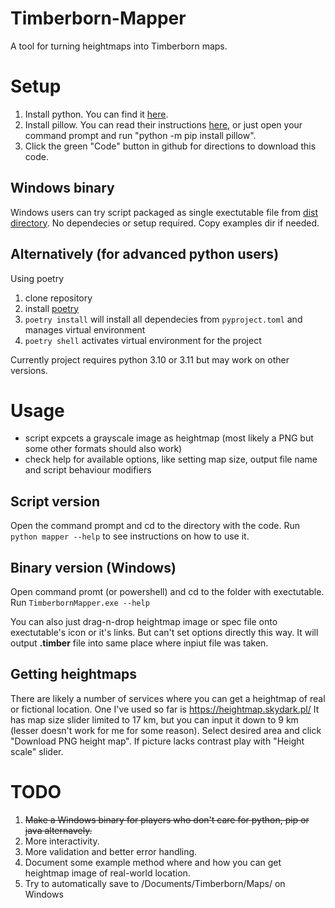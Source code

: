 # Timberborn-Mapper
A tool for turning heightmaps into Timberborn maps.

# Setup
1. Install python. You can find it [here](https://www.python.org/downloads/).
2. Install pillow. You can read their instructions [here](https://pillow.readthedocs.io/en/stable/installation.html), or just open your command prompt and run "python -m pip install pillow".
3. Click the green "Code" button in github for directions to download this code.

## Windows binary
Windows users can try script packaged as single exectutable file from [dist directory](dist/).
No dependecies or setup required.
Copy examples dir if needed.

## Alternatively (for advanced python users)
Using poetry

1. clone repository
2. install [poetry](https://python-poetry.org/docs/)
3. `poetry install` will install all dependecies from `pyproject.toml` and manages virtual environment
4. `poetry shell` activates virtual environment for the project

Currently project requires python 3.10 or 3.11 but may work on other versions.

# Usage

- script expcets a grayscale image as heightmap (most likely a PNG but some other formats should also work)
- check help for available options, like setting map size, output file name and script behaviour modifiers

## Script version
Open the command prompt and cd to the directory with the code. Run `python mapper --help` to see instructions on how to use it.

## Binary version (Windows)
Open command promt (or powershell) and cd to the folder with exectutable.
Run `TimberbornMapper.exe --help`

You can also just drag-n-drop heightmap image or spec file onto exectutable's icon or it's links. But can't set options directly this way.
It will output **.timber** file into same place where inpiut file was taken.

## Getting heightmaps

There are likely a number of services where you can get a heightmap of real or fictional location.
One I've used so far is https://heightmap.skydark.pl/
It has map size slider limited to 17 km, but you can input it down to 9 km (lesser doesn't work for me for some reason).
Select desired area and click "Download PNG height map".
If picture lacks contrast play with "Height scale" slider.

# TODO

1. ~~Make a Windows binary for players who don't care for python, pip or java alternavely.~~
2. More interactivity.
3. More validation and better error handling.
4. Document some example method where and how you can get heightmap image of real-world location.
5. Try to automatically save to <User>/Documents/Timberborn/Maps/ on Windows
